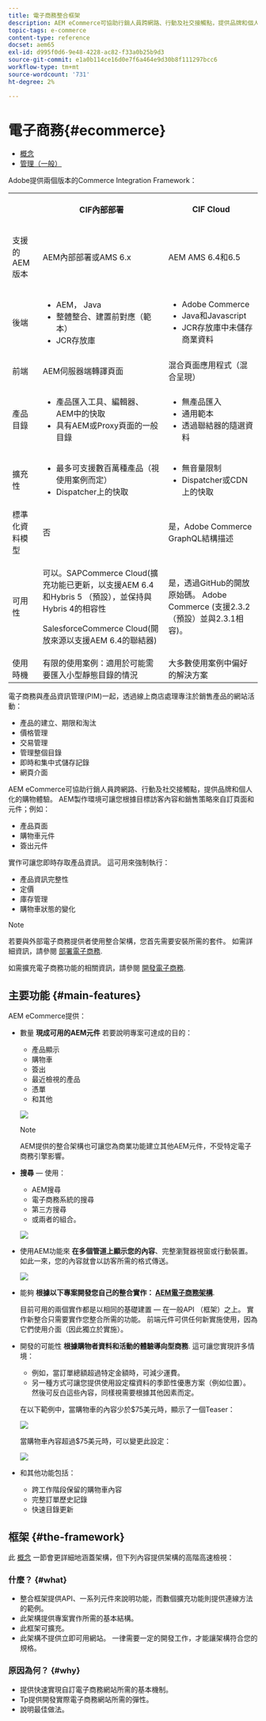 ```yaml
---
title: 電子商務整合框架
description: AEM eCommerce可協助行銷人員跨網路、行動及社交接觸點，提供品牌和個人化的購物體驗。
topic-tags: e-commerce
content-type: reference
docset: aem65
exl-id: d995f0d6-9e48-4228-ac82-f33a0b25b9d3
source-git-commit: e1a0b114ce16d0e7f6a464e9d30b8f111297bcc6
workflow-type: tm+mt
source-wordcount: '731'
ht-degree: 2%

---
```


# 電子商務{#ecommerce}

* [概念](/help/commerce/cif-classic/administering/concepts.md)
* [管理（一般）](/help/commerce/cif-classic/administering/generic.md)

Adobe提供兩個版本的Commerce Integration Framework：

<table>
 <tbody>
  <tr>
   <th><p> </p> </th>
   <th><p>CIF內部部署</p> </th>
   <th><p>CIF Cloud</p> </th>
  </tr>
  <tr>
   <td><p>支援的 AEM 版本</p> </td>
   <td><p>AEM內部部署或AMS 6.x</p> </td>
   <td>AEM AMS 6.4和6.5</td>
  </tr>
  <tr>
   <td><p>後端</p> </td>
   <td>
    <ul>
     <li>AEM， Java</li>
     <li>整體整合、建置前對應（範本）</li>
     <li>JCR存放庫</li>
    </ul> </td>
   <td>
    <ul>
     <li>Adobe Commerce</li>
     <li>Java和Javascript</li>
     <li>JCR存放庫中未儲存商業資料</li>
    </ul> </td>
  </tr>
  <tr>
   <td><p>前端</p> </td>
   <td><p>AEM伺服器端轉譯頁面</p> </td>
   <td>混合頁面應用程式（混合呈現）</td>
  </tr>
  <tr>
   <td><p>產品目錄</p> </td>
   <td>
    <ul>
     <li>產品匯入工具、編輯器、AEM中的快取</li>
     <li>具有AEM或Proxy頁面的一般目錄</li>
    </ul> </td>
   <td>
    <ul>
     <li>無產品匯入</li>
     <li>通用範本</li>
     <li>透過聯結器的隨選資料</li>
    </ul> </td>
  </tr>
  <tr>
   <td><p>擴充性</p> </td>
   <td>
    <ul>
     <li>最多可支援數百萬種產品（視使用案例而定）</li>
     <li>Dispatcher上的快取</li>
    </ul> </td>
   <td>
    <ul>
     <li>無音量限制</li>
     <li>Dispatcher或CDN上的快取</li>
    </ul> </td>
  </tr>
  <tr>
   <td>標準化資料模型</td>
   <td>否</td>
   <td>是，Adobe Commerce GraphQL結構描述</td>
  </tr>
  <tr>
   <td>可用性</td>
   <td><p>可以。SAPCommerce Cloud(擴充功能已更新，以支援AEM 6.4和Hybris 5 （預設），並保持與Hybris 4的相容性</p> <p>SalesforceCommerce Cloud(開放來源以支援AEM 6.4的聯結器)</p> </td>
   <td>是，透過GitHub的開放原始碼。 Adobe Commerce (支援2.3.2 （預設）並與2.3.1相容)。</td>
  </tr>
  <tr>
   <td>使用時機</td>
   <td>有限的使用案例：適用於可能需要匯入小型靜態目錄的情況</td>
   <td>大多數使用案例中偏好的解決方案</td>
  </tr>
 </tbody>
</table>

電子商務與產品資訊管理(PIM)一起，透過線上商店處理專注於銷售產品的網站活動：

* 產品的建立、期限和淘汰
* 價格管理
* 交易管理
* 管理整個目錄
* 即時和集中式儲存記錄
* 網頁介面

AEM eCommerce可協助行銷人員跨網路、行動及社交接觸點，提供品牌和個人化的購物體驗。 AEM製作環境可讓您根據目標訪客內容和銷售策略來自訂頁面和元件；例如：

* 產品頁面
* 購物車元件
* 簽出元件

實作可讓您即時存取產品資訊。 這可用來強制執行：

* 產品資訊完整性
* 定價
* 庫存管理
* 購物車狀態的變化

>[!NOTE]
>
>若要與外部電子商務提供者使用整合架構，您首先需要安裝所需的套件。 如需詳細資訊，請參閱 [部署電子商務](/help/commerce/cif-classic/deploying/ecommerce.md).
>
>如需擴充電子商務功能的相關資訊，請參閱 [開發電子商務](/help/commerce/cif-classic/developing/ecommerce.md).

## 主要功能 {#main-features}

AEM eCommerce提供：

* 數量 **現成可用的AEM元件** 若要說明專案可達成的目的：

   * 產品顯示
   * 購物車
   * 簽出
   * 最近檢視的產品
   * 憑單
   * 和其他

   ![](/help/sites-administering/assets/chlimage_1-130.png)

   >[!NOTE]
   >
   >AEM提供的整合架構也可讓您為商業功能建立其他AEM元件，不受特定電子商務引擎影響。

* **搜尋**  — 使用：

   * AEM搜尋
   * 電子商務系統的搜尋
   * 第三方搜尋
   * 或兩者的組合。

   ![](/help/sites-administering/assets/chlimage_1-131.png)

* 使用AEM功能來 **在多個管道上顯示您的內容**、完整瀏覽器視窗或行動裝置。 如此一來，您的內容就會以訪客所需的格式傳送。

   ![](/help/sites-administering/assets/chlimage_1-132.png)

* 能夠 **根據以下專案開發您自己的整合實作： [AEM電子商務架構](#the-framework)**.

   目前可用的兩個實作都是以相同的基礎建置 — 在一般API （框架）之上。 實作新整合只需要實作您整合所需的功能。 前端元件可供任何新實施使用，因為它們使用介面（因此獨立於實施）。

* 開發的可能性 **根據購物者資料和活動的體驗導向型商務**. 這可讓您實現許多情境：

   * 例如，當訂單總額超過特定金額時，可減少運費。
   * 另一種方式可讓您提供使用設定檔資料的季節性優惠方案（例如位置）。 然後可反白這些內容，同樣視需要根據其他因素而定。

   在以下範例中，當購物車的內容少於$75美元時，顯示了一個Teaser：

   ![](/help/sites-administering/assets/chlimage_1-133.png)

   當購物車內容超過$75美元時，可以變更此設定：

   ![](/help/sites-administering/assets/chlimage_1-134.png)

* 和其他功能包括：

   * 跨工作階段保留的購物車內容
   * 完整訂單歷史記錄
   * 快速目錄更新

## 框架 {#the-framework}

此 [概念](/help/commerce/cif-classic/administering/concepts.md) 一節會更詳細地涵蓋架構，但下列內容提供架構的高階高速檢視：

### 什麼？ {#what}

* 整合框架提供API、一系列元件來說明功能，而數個擴充功能則提供連線方法的範例。
* 此架構提供專案實作所需的基本結構。
* 此框架可擴充。
* 此架構不提供立即可用網站。 一律需要一定的開發工作，才能讓架構符合您的規格。

### 原因為何？ {#why}

* 提供快速實現自訂電子商務網站所需的基本機制。
* Tp提供開發實際電子商務網站所需的彈性。
* 說明最佳做法。
